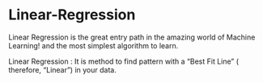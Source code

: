# Linear-Regression

Linear Regression is the great entry path in the amazing world of Machine Learning! and the most simplest algorithm to learn.

Linear Regression : It is method to find pattern with a “Best Fit Line” ( therefore, “Linear”) in your data.
